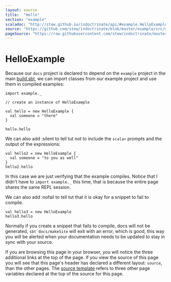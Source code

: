 ```yaml
---
layout: source
title:  "Hello"
section: "example"
scaladoc: "http://stew.github.io/indoctrinate/api/#example.HelloExample"
source: "https://github.com/stew/indoctrinate/blob/master/example/src/main/scala/Example.scala"
pageSource: "https://raw.githubusercontent.com/stew/indoctrinate/master/docs/src/main/tut/example.md"
---
```

# HelloExample

Because our `docs` project is declared to depend on the `example`
project in the main
[build.sbt](https://github.com/stew/indoctrinate/blob/master/build.sbt),
we can import classes from our example project and use them in
compiled examples:

```tut
import example._

// create an instance of HelloExample

val hello = new HelloExample {
  val someone = "there"
}

hello.hello
```

We can also add :silent to tell tut not to include the `scala>`
prompts and the output of the expressions:

```tut:silent
val hello2 = new HelloExample {
  val someone = "to you as well"
}
hello2.hello
```

In this case we are just verifying that the example compiles. Notice
that I didn't have to `import example._` this time, that is because
the entire page shares the same REPL session.

We can also add :nofail to tell tut that it is okay for a snippet to
fail to compile.

```tut:nofail
val hello3 = new HelloExample
hello3.hello
```

Normally if you create a snippet that fails to compile, docs will not
be generated, `sbt docs/makeSite` will exit with an error, which is
good, this way you will be alerted when your documentation needs to be
updated to stay in sync with your source.

If you are browsing this page in your browser, you will notice the
three additional links at the top of the page. If you view the source
of this page you will see that this page's header has declared a
different layout: `source`, than the other pages. The
[source template](https://github.com/stew/indoctrinate/blob/master/docs/src/site/_layouts/source.html)
refers to three other page variables declared at the top of the source
for this page.
